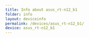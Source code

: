 ```yaml
---
title: Info about asus_rt-n12_b1
folder: info
layout: deviceinfo
permalink: /devices/asus_rt-n12_b1/
device: asus_rt-n12_b1
---
```


